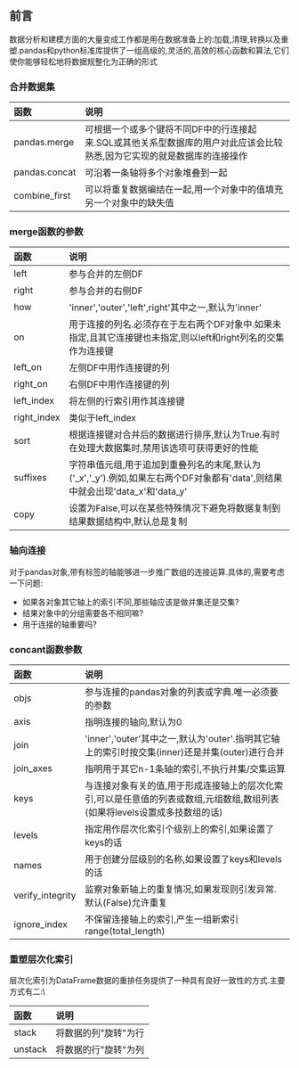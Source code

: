 ## 前言
数据分析和建模方面的大量变成工作都是用在数据准备上的:加载,清理,转换以及重塑.pandas和python标准库提供了一组高级的,灵活的,高效的核心函数和算法,它们使你能够轻松地将数据规整化为正确的形式

### 合并数据集
|函数|说明|
|:---|:---|
|pandas.merge|可根据一个或多个键将不同DF中的行连接起来.SQL或其他关系型数据库的用户对此应该会比较熟悉,因为它实现的就是数据库的连接操作|
|pandas.concat|可沿着一条轴将多个对象堆叠到一起|
|combine_first|可以将重复数据编结在一起,用一个对象中的值填充另一个对象中的缺失值|

### merge函数的参数
|函数|说明|
|:---|:---|
|left|参与合并的左侧DF|
|right|参与合并的右侧DF|
|how|'inner','outer','left',right'其中之一,默认为'inner'|
|on|用于连接的列名.必须存在于左右两个DF对象中.如果未指定,且其它连接键也未指定,则以left和right列名的交集作为连接键|
|left_on|左侧DF中用作连接键的列|
|right_on|右侧DF中用作连接键的列|
|left_index|将左侧的行索引用作其连接键|
|right_index|类似于left_index|
|sort|根据连接键对合并后的数据进行排序,默认为True.有时在处理大数据集时,禁用该选项可获得更好的性能|
|suffixes|字符串值元组,用于追加到重叠列名的末尾,默认为('_x','_y').例如,如果左右两个DF对象都有'data',则结果中就会出现'data_x'和'data_y'|
|copy|设置为False,可以在某些特殊情况下避免将数据复制到结果数据结构中,默认总是复制|

### 轴向连接
对于pandas对象,带有标签的轴能够进一步推广数组的连接运算.具体的,需要考虑一下问题:
- 如果各对象其它轴上的索引不同,那些轴应该是做并集还是交集?
- 结果对象中的分组需要各不相同嘛?
- 用于连接的轴重要吗?

### concant函数参数
|函数|说明|
|:---|:---|
|objs|参与连接的pandas对象的列表或字典.唯一必须要的参数|
|axis|指明连接的轴向,默认为0|
|join|'inner','outer'其中之一,默认为'outer'.指明其它轴上的索引时按交集(inner)还是并集(outer)进行合并|
|join_axes|指明用于其它n-1条轴的索引,不执行并集/交集运算|
|keys|与连接对象有关的值,用于形成连接轴上的层次化索引,可以是任意值的列表或数组,元组数组,数组列表(如果将levels设置成多技数组的话)|
|levels|指定用作层次化索引个级别上的索引,如果设置了keys的话|
|names|用于创建分层级别的名称,如果设置了keys和levels的话|
|verify_integrity|监察对象新轴上的重复情况,如果发现则引发异常.默认(False)允许重复|
|ignore_index|不保留连接轴上的索引,产生一组新索引range(total_length)|

### 重塑层次化索引
层次化索引为DataFrame数据的重排任务提供了一种具有良好一致性的方式.主要方式有二:\

|函数|说明|
|:---|:---|
|stack|将数据的列"旋转"为行|
|unstack|将数据的行"旋转"为列|